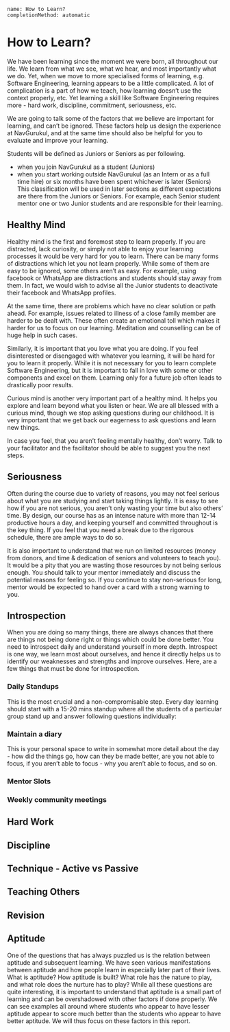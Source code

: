 ```ngMeta
name: How to Learn?
completionMethod: automatic
```

# How to Learn?

We have been learning since the moment we were born, all throughout our life. We learn from what we see, what we hear, and most importantly what we do. Yet, when we move to more specialised forms of learning, e.g. Software Engineering, learning appears to be a little complicated. A lot of complication is a part of how we teach, how learning doesn’t use the context properly, etc. Yet learning a skill like Software Engineering requires more - hard work, discipline, commitment, seriousness, etc.

We are going to talk some of the factors that we believe are important for learning, and can’t be ignored. These factors help us design the experience at NavGurukul, and at the same time should also be helpful for you to evaluate and improve your learning.

Students will be defined as Juniors or Seniors as per following.
- when you join NavGurukul as a student (Juniors)
- when you start working outside NavGurukul (as an Intern or as a full time hire) or six months have been spent whichever is later (Seniors)
This classification will be used in later sections as different expectations are there from the Juniors or Seniors. For example, each Senior student mentor one or two Junior students and are responsible for their learning.

## Healthy Mind
Healthy mind is the first and foremost step to learn properly. If you are distracted, lack curiosity, or simply not able to enjoy your learning processes it would be very hard for you to learn. There can be many forms of distractions which let you not learn properly. While some of them are easy to be ignored, some others aren’t as easy. For example, using facebook or WhatsApp are distractions and students should stay away from them. In fact, we would wish to advise all the Junior students to deactivate their facebook and WhatsApp profiles.

At the same time, there are problems which have no clear solution or path ahead. For example, issues related to illness of a close family member are harder to be dealt with. These often create an emotional toll which makes it harder for us to focus on our learning. Meditation and counselling can be of huge help in such cases.

Similarly, it is important that you love what you are doing. If you feel disinterested or disengaged with whatever you learning, it will be hard for you to learn it properly. While it is not necessary for you to learn complete Software Engineering, but it is important to fall in love with some or other components and excel on them. Learning only for a future job often leads to drastically poor results.

Curious mind is another very important part of a healthy mind. It helps you explore and learn beyond what you listen or hear. We are all blessed with a curious mind, though we stop asking questions during our childhood. It is very important that we get back our eagerness to ask questions and learn new things.

In case you feel, that you aren’t feeling mentally healthy, don’t worry. Talk to your facilitator and the facilitator should be able to suggest you the next steps.

## Seriousness
Often during the course due to variety of reasons, you may not feel serious about what you are studying and start taking things lightly. It is easy to see how if you are not serious, you aren’t only wasting your time but also others’ time. By design, our course has as an intense nature with more than 12-14 productive hours a day, and keeping yourself and committed throughout is the key thing. If you feel that you need a break due to the rigorous schedule, there are ample ways to do so.

It is also important to understand that we run on limited resources (money from donors, and time & dedication of seniors and volunteers to teach you). It would be a pity that you are wasting those resources by not being serious enough. You should talk to your mentor immediately and discuss the potential reasons for feeling so. If you continue to stay non-serious for long, mentor would be expected to hand over a card with a strong warning to you.

## Introspection
When you are doing so many things, there are always chances that there are things not being done right or things which could be done better. You need to introspect daily and understand yourself in more depth. Introspect is one way, we learn most about ourselves, and hence it directly helps us to identify our weaknesses and strengths and improve ourselves. Here, are a few things that must be done for introspection.

### Daily Standups
This is the most crucial and a non-compromisable step. Every day learning should start with a 15-20 mins standup where all the students of a particular group stand up and answer following questions individually:

### Maintain a diary
This is your personal space to write in somewhat more detail about the day - how did the things go, how can they be made better, are you not able to focus, if you aren’t able to focus - why you aren’t able to focus, and so on.

### Mentor Slots

### Weekly community meetings

## Hard Work
## Discipline
## Technique - Active vs Passive
## Teaching Others
## Revision

## Aptitude
One of the questions that has always puzzled us is the relation between aptitude and subsequent learning. We have seen various manifestations between aptitude and how people learn in especially later part of their lives. What is aptitude? How aptitude is built? What role has the nature to play, and what role does the nurture has to play? While all these questions are quite interesting, it is important to understand that aptitude is a small part of learning and can be overshadowed with other factors if done properly. We can see examples all around where students who appear to have lesser aptitude appear to score much better than the students who appear to have better aptitude. We will thus focus on these factors in this report.